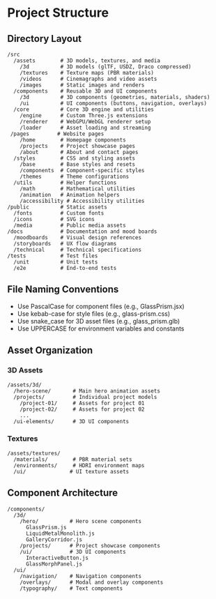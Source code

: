 # Project Structure

## Directory Layout

```
/src
  /assets        # 3D models, textures, and media
    /3d          # 3D models (glTF, USDZ, Draco compressed)
    /textures    # Texture maps (PBR materials)
    /videos      # Cinemagraphs and video assets
    /images      # Static images and renders
  /components    # Reusable 3D and UI components
    /3d          # 3D components (geometries, materials, shaders)
    /ui          # UI components (buttons, navigation, overlays)
  /core          # Core 3D engine and utilities
    /engine      # Custom Three.js extensions
    /renderer    # WebGPU/WebGL renderer setup
    /loader      # Asset loading and streaming
 /pages         # Website pages
    /home        # Homepage components
    /projects    # Project showcase pages
    /about       # About and contact pages
  /styles        # CSS and styling assets
    /base        # Base styles and resets
    /components  # Component-specific styles
    /themes      # Theme configurations
  /utils         # Helper functions
    /math        # Mathematical utilities
    /animation   # Animation helpers
    /accessibility # Accessibility utilities
/public          # Static assets
  /fonts         # Custom fonts
  /icons         # SVG icons
  /media         # Public media assets
/docs            # Documentation and mood boards
  /moodboards    # Visual design references
  /storyboards   # UX flow diagrams
  /technical     # Technical specifications
/tests           # Test files
  /unit          # Unit tests
  /e2e           # End-to-end tests
```

## File Naming Conventions

- Use PascalCase for component files (e.g., GlassPrism.jsx)
- Use kebab-case for style files (e.g., glass-prism.css)
- Use snake_case for 3D asset files (e.g., glass_prism.glb)
- Use UPPERCASE for environment variables and constants

## Asset Organization

### 3D Assets
```
/assets/3d/
  /hero-scene/       # Main hero animation assets
  /projects/         # Individual project models
    /project-01/     # Assets for project 01
    /project-02/     # Assets for project 02
    ...
  /ui-elements/      # 3D UI components
```

### Textures
```
/assets/textures/
  /materials/        # PBR material sets
  /environments/     # HDRI environment maps
  /ui/              # UI texture assets
```

## Component Architecture

```
/components/
  /3d/
    /hero/          # Hero scene components
      GlassPrism.js
      LiquidMetalMonolith.js
      GalleryCorridor.js
    /projects/      # Project showcase components
    /ui/            # 3D UI components
      InteractiveButton.js
      GlassMorphPanel.js
  /ui/
    /navigation/    # Navigation components
    /overlays/      # Modal and overlay components
    /typography/    # Text components